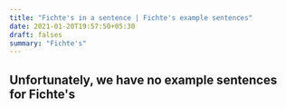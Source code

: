 ```yaml
---
title: "Fichte's in a sentence | Fichte's example sentences"
date: 2021-01-20T19:57:50+05:30
draft: falses
summary: "Fichte's"
---
```

## Unfortunately, we have no example sentences for Fichte's                 
